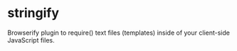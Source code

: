 stringify
=========

Browserify plugin to require() text files (templates) inside of your client-side JavaScript files.
